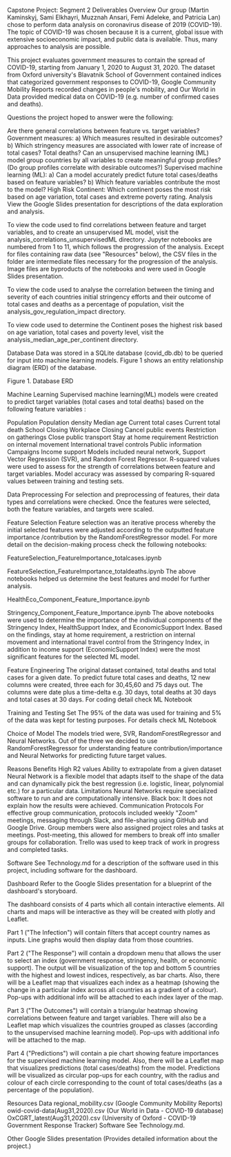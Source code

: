 Capstone Project: Segment 2 Deliverables
Overview
Our group (Martin Kaminskyj, Sami Elkhayri, Muzznah Ansari, Femi Adeleke, and Patricia Lan) chose to perform data analysis on coronavirus disease of 2019 (COVID-19). The topic of COVID-19 was chosen because it is a current, global issue with extensive socioeconomic impact, and public data is available. Thus, many approaches to analysis are possible.

This project evaluates government measures to contain the spread of COVID-19, starting from January 1, 2020 to August 31, 2020. The dataset from Oxford university's Blavatnik School of Government contained indices that categorized government responses to COVID-19, Google Community Mobility Reports recorded changes in people's mobility, and Our World in Data provided medical data on COVID-19 (e.g. number of confirmed cases and deaths).

Questions the project hoped to answer were the following:

Are there general correlations between feature vs. target variables?
Government measures: a) Which measures resulted in desirable outcomes? b) Which stringency measures are associated with lower rate of increase of total cases? Total deaths?
Can an unsupervised machine learning (ML) model group countries by all variables to create meaningful group profiles? (Do group profiles correlate with desirable outcomes?)
Supervised machine learning (ML): a) Can a model accurately predict future total cases/deaths based on feature variables? b) Which feature variables contribute the most to the model?
High Risk Continent: Which continent poses the most risk based on age variation, total cases and extreme poverty rating.
Analysis
View the Google Slides presentation for descriptions of the data exploration and analysis.

To view the code used to find correlations between feature and target variables, and to create an unsupervised ML model, visit the analysis_correlations_unsupervisedML directory. Jupyter notebooks are numbered from 1 to 11, which follows the progression of the analysis. Except for files containing raw data (see "Resources" below), the CSV files in the folder are intermediate files necessary for the progression of the analysis. Image files are byproducts of the notebooks and were used in Google Slides presentation.

To view the code used to analyse the correlation between the timing and severity of each countries initial stringency efforts and their outcome of total cases and deaths as a percentage of population, visit the analysis_gov_regulation_impact directory.

To view code used to determine the Continent poses the highest risk based on age variation, total cases and poverty level, visit the analysis_median_age_per_continent directory.

Database
Data was stored in a SQLite database (covid_db.db) to be queried for input into machine learning models. Figure 1 shows an entity relationship diagram (ERD) of the database.

Figure 1. Database ERD


Machine Learning
Supervised machine learning(ML) models were created to predict target variables (total cases and total deaths) based on the following feature variables :

Population
Population density
Median age
Current total cases
Current total death
School Closing
Workplace Closing
Cancel public events
Restriction on gatherings
Close public transport
Stay at home requirement
Restriction on internal movement
International travel controls
Public information Campaigns
Income support
Models included neural network, Support Vector Regression (SVR), and Random Forest Regressor. R-squared values were used to assess for the strength of correlations between feature and target variables. Model accuracy was assessed by comparing R-squared values between training and testing sets.

Data Preprocessing
For selection and preprocessing of features, their data types and correlations were checked. Once the features were selected, both the feature variables, and targets were scaled.

Feature Selection
Feature selection was an iterative process whereby the initial selected features were adjusted according to the outputted feature importance /contribution by the RandomForestRegressor model. For more detail on the decision-making process check the following notebooks:

FeatureSelection_FeatureImportance_totalcases.ipynb

FeatureSelection_FeatureImportance_totaldeaths.ipynb The above notebooks helped us determine the best features and model for further analysis.

HealthEco_Component_Feature_Importance.ipynb

Stringency_Component_Feature_Importance.ipynb The above notebooks were used to determine the importance of the individual components of the Stringency Index, HealthSupport Index, and EconomicSupport Index. Based on the findings, stay at home requirement, a restriction on internal movement and international travel control from the Stringency Index, in addition to income support (EconomicSupport Index) were the most significant features for the selected ML model.

Feature Engineering
The original dataset contained, total deaths and total cases for a given date. To predict future total cases and deaths, 12 new columns were created, three each for 30,45,60 and 75 days out. The columns were date plus a time-delta e.g. 30 days, total deaths at 30 days and total cases at 30 days. For coding detail check ML Notebook

Training and Testing Set
The 95% of the data was used for training and 5% of the data was kept for testing purposes. For details check ML Notebook

Choice of Model
The models tried were, SVR, RandomForestRegressor and Neural Networks. Out of the three we decided to use RandomForestRegressor for understanding feature contribution/importance and Neural Networks for predicting future target values.

Reasons
Benefits
High R2 values
Ability to extrapolate from a given dataset
Neural Network is a flexible model that adapts itself to the shape of the data and can dynamically pick the best regression (i.e. logistic, linear, polynomial etc.) for a particular data.
Limitations
Neural Networks require specialized software to run and are computationally intensive.
Black box: It does not explain how the results were achieved.
Communication Protocols
For effective group communication, protocols included weekly "Zoom" meetings, messaging through Slack, and file-sharing using GitHub and Google Drive. Group members were also assigned project roles and tasks at meetings. Post-meeting, this allowed for members to break off into smaller groups for collaboration. Trello was used to keep track of work in progress and completed tasks.

Software
See Technology.md for a description of the software used in this project, including software for the dashboard.

Dashboard
Refer to the Google Slides presentation for a blueprint of the dashboard's storyboard.

The dashboard consists of 4 parts which all contain interactive elements. All charts and maps will be interactive as they will be created with plotly and Leaflet.

Part 1 ("The Infection") will contain filters that accept country names as inputs. Line graphs would then display data from those countries.

Part 2 ("The Response") will contain a dropdown menu that allows the user to select an index (government response, stringency, health, or economic support). The output will be visualization of the top and bottom 5 countries with the highest and lowest indices, respectively, as bar charts. Also, there will be a Leaflet map that visualizes each index as a heatmap (showing the change in a particular index across all countries as a gradient of a colour). Pop-ups with additional info will be attached to each index layer of the map.

Part 3 ("The Outcomes") will contain a triangular heatmap showing correlations between feature and target variables. There will also be a Leaflet map which visualizes the countries grouped as classes (according to the unsupervised machine learning model). Pop-ups with additional info will be attached to the map.

Part 4 ("Predictions") will contain a pie chart showing feature importances for the supervised machine learning model. Also, there will be a Leaflet map that visualizes predictions (total cases/deaths) from the model. Predictions will be visualized as circular pop-ups for each country, with the radius and colour of each circle corresponding to the count of total cases/deaths (as a percentage of the population).

Resources
Data
regional_mobility.csv (Google Community Mobility Reports)
owid-covid-data(Aug31,2020).csv (Our World in Data - COVID-19 database)
OxCGRT_latest(Aug31,2020).csv (University of Oxford - COVID-19 Government Response Tracker)
Software
See Technology.md.

Other
Google Slides presentation (Provides detailed information about the project.)
